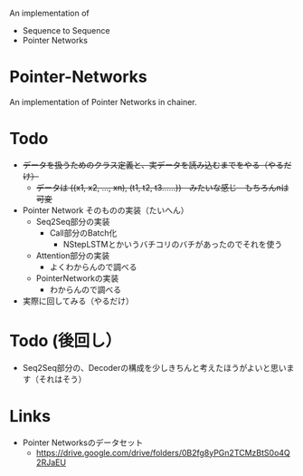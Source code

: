 An implementation of 
- Sequence to Sequence
- Pointer Networks

# Pointer-Networks
An implementation of Pointer Networks in chainer.

# Todo
- ~~データを扱うためのクラス定義と、実データを読み込むまでをやる（やるだけ）~~
  - ~~データは ((x1, x2, ..., xn), (t1, t2, t3……))　みたいな感じ　もちろんnは可変~~
- Pointer Network そのものの実装（たいへん）
  - Seq2Seq部分の実装
    - Call部分のBatch化
      - NStepLSTMとかいうバチコリのバチがあったのでそれを使う
  - Attention部分の実装
    - よくわからんので調べる
  - PointerNetworkの実装
    - わからんので調べる
- 実際に回してみる（やるだけ）

# Todo (後回し）
- Seq2Seq部分の、Decoderの構成を少しきちんと考えたほうがよいと思います（それはそう）

# Links
- Pointer Networksのデータセット
  - https://drive.google.com/drive/folders/0B2fg8yPGn2TCMzBtS0o4Q2RJaEU
